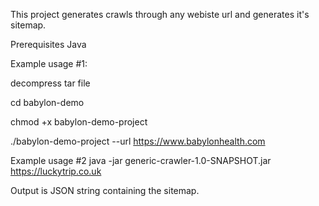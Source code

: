 This project generates crawls through any webiste url and generates it's sitemap.

Prerequisites
Java

Example usage #1: 

decompress tar file

cd babylon-demo

chmod +x babylon-demo-project

./babylon-demo-project --url https://www.babylonhealth.com

Example usage #2
java -jar generic-crawler-1.0-SNAPSHOT.jar https://luckytrip.co.uk

Output is JSON string containing the sitemap.
